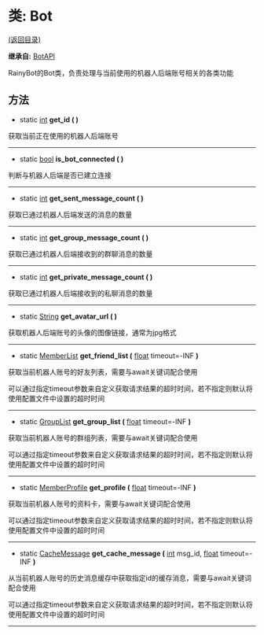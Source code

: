 # 类: Bot

[(返回目录)](./)

**继承自:** [BotAPI](botapi.md)

RainyBot的Bot类，负责处理与当前使用的机器人后端账号相关的各类功能

## 方法

* static [int](https://docs.godotengine.org/en/latest/classes/class\_int.html) **get\_id ( )**

获取当前正在使用的机器人后端账号

***

* static [bool](https://docs.godotengine.org/en/latest/classes/class\_bool.html) **is\_bot\_connected ( )**

判断与机器人后端是否已建立连接

***

* static [int](https://docs.godotengine.org/en/latest/classes/class\_int.html) **get\_sent\_message\_count ( )**

获取已通过机器人后端发送的消息的数量

***

* static [int](https://docs.godotengine.org/en/latest/classes/class\_int.html) **get\_group\_message\_count ( )**

获取已通过机器人后端接收到的群聊消息的数量

***

* static [int](https://docs.godotengine.org/en/latest/classes/class\_int.html) **get\_private\_message\_count ( )**

获取已通过机器人后端接收到的私聊消息的数量

***

* static [String](https://docs.godotengine.org/en/latest/classes/class\_string.html) **get\_avatar\_url ( )**

获取机器人后端账号的头像的图像链接，通常为jpg格式

***

* static [MemberList](memberlist.md) **get\_friend\_list (** [float](https://docs.godotengine.org/en/latest/classes/class\_float.html) timeout=-INF **)**

获取当前机器人账号的好友列表，需要与await关键词配合使用

可以通过指定timeout参数来自定义获取请求结果的超时时间，若不指定则默认将使用配置文件中设置的超时时间

***

* static [GroupList](grouplist.md) **get\_group\_list (** [float](https://docs.godotengine.org/en/latest/classes/class\_float.html) timeout=-INF **)**

获取当前机器人账号的群组列表，需要与await关键词配合使用

可以通过指定timeout参数来自定义获取请求结果的超时时间，若不指定则默认将使用配置文件中设置的超时时间

***

* static [MemberProfile](memberprofile.md) **get\_profile (** [float](https://docs.godotengine.org/en/latest/classes/class\_float.html) timeout=-INF **)**

获取当前机器人账号的资料卡，需要与await关键词配合使用

可以通过指定timeout参数来自定义获取请求结果的超时时间，若不指定则默认将使用配置文件中设置的超时时间

***

* static [CacheMessage](cachemessage.md) **get\_cache\_message (** [int](https://docs.godotengine.org/en/latest/classes/class\_int.html) msg\_id, [float](https://docs.godotengine.org/en/latest/classes/class\_float.html) timeout=-INF **)**

从当前机器人账号的历史消息缓存中获取指定id的缓存消息，需要与await关键词配合使用

可以通过指定timeout参数来自定义获取请求结果的超时时间，若不指定则默认将使用配置文件中设置的超时时间

***
